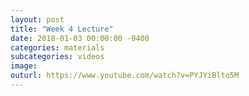 ```yaml
---
layout: post
title: "Week 4 Lecture"
date: 2018-01-03 00:00:00 -0400
categories: materials
subcategories: videos
image:
outurl: https://www.youtube.com/watch?v=PYJYiBlto5M
---
```

